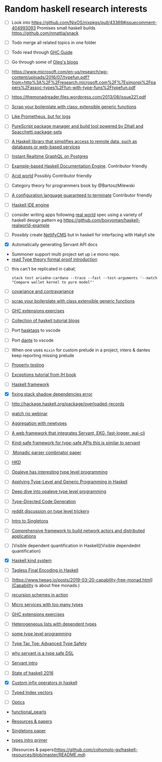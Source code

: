 # Random haskell research interests

- [ ] Look into https://github.com/NixOS/nixpkgs/pull/43369#issuecomment-404993093 Promises small haskell builds https://github.com/nmattia/snack

- [ ] Todo merge all related topics in one folder
- [ ] Todo read through [GHC Guide](https://downloads.haskell.org/%7Eghc/latest/docs/html/users_guide/glasgow_exts.html#equality-constraints)
- [ ] Go through some of [Oleg's blogs](http://oleg.fi/)
- [ ] https://www.microsoft.com/en-us/research/wp-content/uploads/2016/07/typefun.pdf?from=http%3A%2F%2Fresearch.microsoft.com%2F%7Esimonpj%2Fpapers%2Fassoc-types%2Ffun-with-type-funs%2Ftypefun.pdf
- [ ] https://themonadreader.files.wordpress.com/2013/08/issue221.pdf
- [ ] [Scrap your boilerplate with class: extensible generic functions](https://www.microsoft.com/en-us/research/wp-content/uploads/2016/07/gmap3.pdf)
- [ ] [Like Prometheus, but for logs](https://github.com/grafana/loki)
- [ ] [PureScript package manager and build tool powered by Dhall and Spacchetti package-sets](https://github.com/spacchetti/spago)
- [ ] [A Haskell library that simplifies access to remote data, such as databases or web-based services](https://github.com/facebook/Haxl)

- [ ] [Instant Realtime GraphQL on Postgres](https://hasura.io/)

- [ ] [Example-based Haskell Documentation Engine](https://github.com/NinjaTrappeur/ex-hack). Contributor friendly
- [ ] [Acid world](https://github.com/matchwood/acid-world) Possibly Contributor friendly
- [ ] Category theory for programmers book by @BartoszMilewski
- [ ] [A configuration language guaranteed to terminate](https://dhall-lang.org/) Contributor friendly
- [ ] [Haskell IDE engine](https://github.com/haskell/haskell-ide-engine)
- [ ] consider writing apps following [real world](https://github.com/gothinkster/realworld) spec using a variety of haskell design pattern eg https://github.com/boxyoman/haskell-realworld-example
- [ ] Possibly create [NetlifyCMS](https://github.com/netlify/netlify-cms) but in haskell for interfacing with Hakyll site
- [x] Automatically generating Servant API docs
- Summoner support multi project set up i.e mono repo.
- [read Type theory formal proof introduction](https://www.amazon.com/Type-Theory-Formal-Proof-Introduction)

- [ ] this can't be replicated in cabal;
    ```
    stack test ariadne-cardano --trace --fast --test-arguments '--match "Compare wallet kernel to pure model"'
    ```
- [ ] [covariance and contravariance](https://www.fpcomplete.com/blog/2016/11/covariance-contravariance)

- [ ] [scrap your boilerplate with class extensible generic functions](https://www.microsoft.com/en-us/research/wp-content/uploads/2016/07/gmap3.pdf)

- [ ] [GHC extensions exercises](https://github.com/i-am-tom/haskell-exercises)

- [ ] [Collection of haskell tutorial blogs](https://blog.poisson.chat/)

- [ ] Port [hasktags](http://hackage.haskell.org/package/hasktags) to vscode
- [ ] Port [dante](https://github.com/jyp/dante) to vscode
- [ ] When one uses `mixin` for custom prelude in a project, intero & dantes keep reporting missing prelude
- [ ] [Property testing](https://www.fpcomplete.com/blog/quickcheck-hedgehog-validity)
- [ ] [Exceptions tutorial from IH book](https://markkarpov.com/tutorial/exceptions.html)
- [ ] [Haskell framework](https://github.com/Enecuum/Node)

- [x] [fixing stack shadow dependencies error](https://github.com/commercialhaskell/stack/issues/4107)

- [ ] http://hackage.haskell.org/package/overloaded-records

- [ ] [watch rio webinar](https://www.fpcomplete.com/blog/rio-standard-library-for-haskell)

- [ ] [Aggregation with newtypes](https://tech.freckle.com/2017/09/22/aggregations/)

- [ ] [A web framework that integrates Servant, EKG, fast-logger, wai-cli](https://github.com/myfreeweb/magicbane)

- [ ] [Kind-safe framework for type-safe APIs  this is similar to servant](https://github.com/tel/serv)

- [ ] [ Monadic parser combinator paper](http://www.cs.nott.ac.uk/~pszgmh/monparsing.pdf)
- [ ] [HKD](http://h2.jaguarpaw.co.uk/posts/hkd-pattern-type-level-ski/)

- [ ] [Opaleye has interesting type level programming](https://github.com/tomjaguarpaw/haskell-opaleye)

- [ ] [Applying Type-Level and Generic Programming in Haskell](https://github.com/kosmikus/SSGEP/raw/master/LectureNotes.pdf)

- [ ] [Deep dive into opaleye type level programming](https://ren.zone/articles/opaleye-sot)

- [ ] [Type-Directed Code Generation](https://reasonablypolymorphic.com/blog/type-directed-code-generation/)

- [ ] [reddit discussion on type level trickery](https://www.reddit.com/r/haskell/comments/86rv65/is_there_a_reasonably_comprehensive_introductory/)
- [ ] [Intro to Singletons](https://blog.jle.im/entry/introduction-to-singletons-1.html)
- [ ] [Comprehensive framework to build network actors and distributed applications](https://github.com/Enecuum/Node)
- [ ] [Visible dependent quantification in Haskell](Visible dependednt quantification)
- [x] [Haskell kind system](https://diogocastro.com/blog/2018/10/17/haskells-kind-system-a-primer/)
- [ ] [Tagless Final Encoding in Haskell](https://jproyo.github.io/posts/2019-03-17-tagless-final-haskell.html)
- [ ] [https://www.tweag.io/posts/2019-03-20-capability-free-monad.html](Capability is about free monads.)
- [ ] [recursion schemes in action](https://blog.jle.im/entry/tries-with-recursion-schemes.html)
- [ ] [Micro services with too many types](https://gist.github.com/i-am-tom/20bc844acba06c7be83537c0df084455)
- [ ] [GHC extensions exercises](https://github.com/i-am-tom/haskell-exercises)
- [ ] [Heterogeneous lists with dependent types](https://blog.poisson.chat/posts/2018-06-06-hlists-dependent-haskell.html)
- [ ] [some type level programming](https://github.com/i-am-tom/learn-me-a-haskell)
- [ ] [Type Tac Toe: Advanced Type Safety ](https://chrispenner.ca/posts/type-tac-toe)
- [ ] [why servant is a type safe DSL ](https://www.servant.dev/posts/2018-07-12-servant-dsl-typelevel.html)
- [ ] [Servant intro](https://arow.info/blog/posts/2015-07-10-servant-intro.html)
- [ ] [State of haskell 2016](http://www.stephendiehl.com/posts/haskell_2017.html)
- [x] [Custom infix operators in haskell](https://bugfactory.io/2015/03/31/custom-infix-operators-in-haskell/)
- [ ] [Typed Index vectors](https://blog.jle.im/entry/fixed-length-vector-types-in-haskell.html)
- [ ] [Optics](https://github.com/cohomolo-gy/optics-resources)

- [functional_pearls](https://www.reddit.com/r/haskell/comments/9cyzzb/must_readfavourite_functional_pearls/)
- [Resources & papers](https://github.com/cohomolo-gy/haskell-resources/blob/master/README.md)
- [Singletons paper](https://cs.brynmawr.edu/~rae/papers/2012/singletons/paper.pdf)

- [types intro primer](https://diogocastro.com/blog/2018/10/17/haskells-kind-system-a-primer/#hofs-and-hkts)

- [Resources & papers(https://github.com/cohomolo-gy/haskell-resources/blob/master/README.md)

